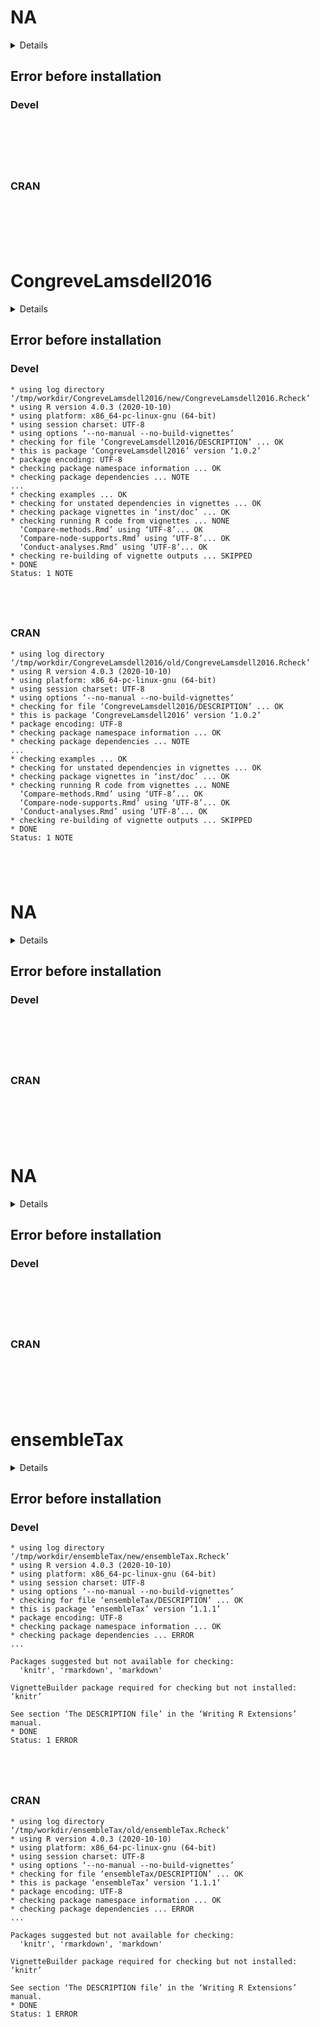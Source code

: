 # NA

<details>

* Version: NA
* GitHub: NA
* Source code: https://github.com/cran/NA
* Number of recursive dependencies: 0

Run `cloud_details(, "NA")` for more info

</details>

## Error before installation

### Devel

```






```
### CRAN

```






```
# CongreveLamsdell2016

<details>

* Version: 1.0.2
* GitHub: https://github.com/ms609/Quartet
* Source code: https://github.com/cran/CongreveLamsdell2016
* Date/Publication: 2020-01-07 14:30:06 UTC
* Number of recursive dependencies: 97

Run `cloud_details(, "CongreveLamsdell2016")` for more info

</details>

## Error before installation

### Devel

```
* using log directory ‘/tmp/workdir/CongreveLamsdell2016/new/CongreveLamsdell2016.Rcheck’
* using R version 4.0.3 (2020-10-10)
* using platform: x86_64-pc-linux-gnu (64-bit)
* using session charset: UTF-8
* using options ‘--no-manual --no-build-vignettes’
* checking for file ‘CongreveLamsdell2016/DESCRIPTION’ ... OK
* this is package ‘CongreveLamsdell2016’ version ‘1.0.2’
* package encoding: UTF-8
* checking package namespace information ... OK
* checking package dependencies ... NOTE
...
* checking examples ... OK
* checking for unstated dependencies in vignettes ... OK
* checking package vignettes in ‘inst/doc’ ... OK
* checking running R code from vignettes ... NONE
  ‘Compare-methods.Rmd’ using ‘UTF-8’... OK
  ‘Compare-node-supports.Rmd’ using ‘UTF-8’... OK
  ‘Conduct-analyses.Rmd’ using ‘UTF-8’... OK
* checking re-building of vignette outputs ... SKIPPED
* DONE
Status: 1 NOTE





```
### CRAN

```
* using log directory ‘/tmp/workdir/CongreveLamsdell2016/old/CongreveLamsdell2016.Rcheck’
* using R version 4.0.3 (2020-10-10)
* using platform: x86_64-pc-linux-gnu (64-bit)
* using session charset: UTF-8
* using options ‘--no-manual --no-build-vignettes’
* checking for file ‘CongreveLamsdell2016/DESCRIPTION’ ... OK
* this is package ‘CongreveLamsdell2016’ version ‘1.0.2’
* package encoding: UTF-8
* checking package namespace information ... OK
* checking package dependencies ... NOTE
...
* checking examples ... OK
* checking for unstated dependencies in vignettes ... OK
* checking package vignettes in ‘inst/doc’ ... OK
* checking running R code from vignettes ... NONE
  ‘Compare-methods.Rmd’ using ‘UTF-8’... OK
  ‘Compare-node-supports.Rmd’ using ‘UTF-8’... OK
  ‘Conduct-analyses.Rmd’ using ‘UTF-8’... OK
* checking re-building of vignette outputs ... SKIPPED
* DONE
Status: 1 NOTE





```
# NA

<details>

* Version: NA
* GitHub: NA
* Source code: https://github.com/cran/NA
* Number of recursive dependencies: 0

Run `cloud_details(, "NA")` for more info

</details>

## Error before installation

### Devel

```






```
### CRAN

```






```
# NA

<details>

* Version: NA
* GitHub: NA
* Source code: https://github.com/cran/NA
* Number of recursive dependencies: 0

Run `cloud_details(, "NA")` for more info

</details>

## Error before installation

### Devel

```






```
### CRAN

```






```
# ensembleTax

<details>

* Version: 1.1.1
* GitHub: NA
* Source code: https://github.com/cran/ensembleTax
* Date/Publication: 2021-05-21 16:00:03 UTC
* Number of recursive dependencies: 92

Run `cloud_details(, "ensembleTax")` for more info

</details>

## Error before installation

### Devel

```
* using log directory ‘/tmp/workdir/ensembleTax/new/ensembleTax.Rcheck’
* using R version 4.0.3 (2020-10-10)
* using platform: x86_64-pc-linux-gnu (64-bit)
* using session charset: UTF-8
* using options ‘--no-manual --no-build-vignettes’
* checking for file ‘ensembleTax/DESCRIPTION’ ... OK
* this is package ‘ensembleTax’ version ‘1.1.1’
* package encoding: UTF-8
* checking package namespace information ... OK
* checking package dependencies ... ERROR
...

Packages suggested but not available for checking:
  'knitr', 'rmarkdown', 'markdown'

VignetteBuilder package required for checking but not installed: ‘knitr’

See section ‘The DESCRIPTION file’ in the ‘Writing R Extensions’
manual.
* DONE
Status: 1 ERROR





```
### CRAN

```
* using log directory ‘/tmp/workdir/ensembleTax/old/ensembleTax.Rcheck’
* using R version 4.0.3 (2020-10-10)
* using platform: x86_64-pc-linux-gnu (64-bit)
* using session charset: UTF-8
* using options ‘--no-manual --no-build-vignettes’
* checking for file ‘ensembleTax/DESCRIPTION’ ... OK
* this is package ‘ensembleTax’ version ‘1.1.1’
* package encoding: UTF-8
* checking package namespace information ... OK
* checking package dependencies ... ERROR
...

Packages suggested but not available for checking:
  'knitr', 'rmarkdown', 'markdown'

VignetteBuilder package required for checking but not installed: ‘knitr’

See section ‘The DESCRIPTION file’ in the ‘Writing R Extensions’
manual.
* DONE
Status: 1 ERROR





```
